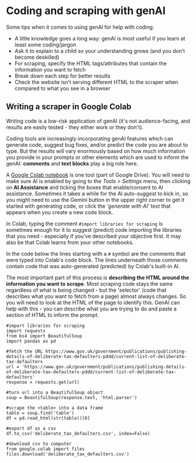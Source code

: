 # Coding and scraping with genAI

Some tips when it comes to using genAI for help with coding:

* A little knowledge goes a long way: genAI is most useful if you learn at least some coding/jargon
* Ask it to explain to a child so your understanding grows (and you don’t become deskilled)
* For scraping, specify the HTML tags/attributes that contain the information you want to fetch
* Break down each step for better results
* Check the website isn’t serving different HTML to the scraper when compared to what you see in a browser

## Writing a scraper in Google Colab

Writing code is a low-risk application of genAI (it's not audience-facing, and results are easily tested - they either work or they don't). 

Coding tools are increasingly incorporating genAI features which can generate code, suggest bug fixes, and/or predict the code you are about to type. But the results will vary enormously based on how much information you provide in your prompts or other elements which are used to inform the genAI: **comments** and **text blocks** play a big role here.

A [Google Colab notebook](https://colab.research.google.com/) is one tool (part of Google Drive). You will need to make sure AI is enabled by going to the *Tools > Settings* menu, then clicking on **AI Assistance** and ticking the boxes that enable/consent to AI assistance. Sometimes it takes a while for the AI auto-suggest to kick in, so you might need to use the Gemini button in the upper right corner to get it started with generating code, or click the *'generate with AI'* text that appears when you create a new code block.

In Colab, typing the comment `#import libraries for scraping` is sometimes enough for it to suggest (predict) code importing the libraries that you need - especially if you've described your objective first. It may also be that Colab learns from your other notebooks.

In the code below the lines starting with a `#` symbol are the comments that were typed into Colab's code block. The lines underneath those comments contain code that was auto-generated (predicted) by Colab's built-in AI. 

The most important part of this process is **describing the HTML around the information you want to scrape**. Most scraping code stays the same regardless of what is being changed - but the 'selector' (code that describes what you want to fetch from a page) almost always changes. So you will need to look at the HTML of the page to identify this. GenAI can help with this - you can describe what you are trying to do and paste a section of HTML to inform the prompt.

```
#import libraries for scraping
import requests
from bs4 import BeautifulSoup
import pandas as pd

#fetch the URL https://www.gov.uk/government/publications/publishing-details-of-deliberate-tax-defaulters-pddd/current-list-of-deliberate-tax-defaulters
url = 'https://www.gov.uk/government/publications/publishing-details-of-deliberate-tax-defaulters-pddd/current-list-of-deliberate-tax-defaulters'
response = requests.get(url)

#turn url into a BeautifulSoup object
soup = BeautifulSoup(response.text, 'html.parser')

#scrape the <table> into a data frame
table = soup.find('table')
df = pd.read_html(str(table))[0]

#export df as a csv
df.to_csv('deliberate_tax_defaulters.csv', index=False)

#download csv to computer
from google.colab import files
files.download('deliberate_tax_defaulters.csv')

```

